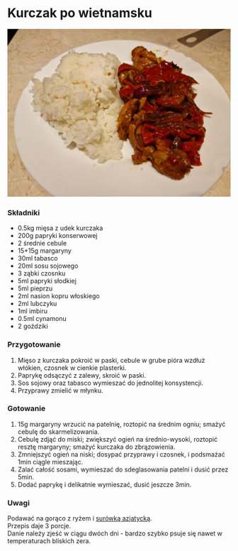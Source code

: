# Kurczak po wietnamsku

![Zdjęcie dania](Kurczak_po_wietnamsku.jpg)

### Składniki
- 0.5kg mięsa z udek kurczaka
- 200g papryki konserwowej
- 2 średnie cebule
- 15+15g margaryny
- 30ml tabasco
- 20ml sosu sojowego
- 3 ząbki czosnku
- 5ml papryki słodkiej
- 5ml pieprzu
- 2ml nasion kopru włoskiego
- 2ml lubczyku
- 1ml imbiru
- 0.5ml cynamonu
- 2 goździki

### Przygotowanie
1. Mięso z kurczaka pokroić w paski, cebule w grube pióra wzdłuż włókien, czosnek w cienkie plasterki.
2. Paprykę odsączyć z zalewy, skroić w paski.
3. Sos sojowy oraz tabasco wymieszać do jednolitej konsystencji.
4. Przyprawy zmielić w młynku.

### Gotowanie
1. 15g margaryny wrzucić na patelnię, roztopić na średnim ogniu; smażyć cebulę do skarmelizowania.
2. Cebulę zdjąć do miski; zwiększyć ogień na średnio-wysoki, roztopić resztę margaryny; smażyć kurczaka do zbrązowienia.
3. Zmniejszyć ogień na niski; dosypać przyprawy i czosnek, i podsmażać 1min ciągle mieszając.
4. Zalać całość sosami, wymieszać do sdeglasowania patelni i dusić przez 5min.
5. Dodać paprykę i delikatnie wymieszać, dusić jeszcze 3min.

### Uwagi
Podawać na gorąco z ryżem i [surówką azjatycką](../sides/Surowka_azjatycka.md).\
Przepis daje 3 porcje.\
Danie należy zjeść w ciągu dwóch dni - bardzo szybko psuje się nawet w temperaturach bliskich zera.
